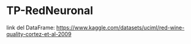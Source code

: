 # TP-RedNeuronal
link del DataFrame: https://www.kaggle.com/datasets/uciml/red-wine-quality-cortez-et-al-2009
